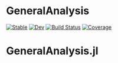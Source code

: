 # GeneralAnalysis

[![Stable](https://img.shields.io/badge/docs-stable-blue.svg)](https://DarioSarra.github.io/GeneralAnalysis.jl/stable)
[![Dev](https://img.shields.io/badge/docs-dev-blue.svg)](https://DarioSarra.github.io/GeneralAnalysis.jl/dev)
[![Build Status](https://github.com/DarioSarra/GeneralAnalysis.jl/actions/workflows/CI.yml/badge.svg?branch=main)](https://github.com/DarioSarra/GeneralAnalysis.jl/actions/workflows/CI.yml?query=branch%3Amain)
[![Coverage](https://codecov.io/gh/DarioSarra/GeneralAnalysis.jl/branch/main/graph/badge.svg)](https://codecov.io/gh/DarioSarra/GeneralAnalysis.jl)
# GeneralAnalysis.jl
